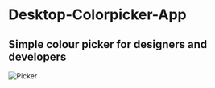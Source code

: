 # Desktop-Colorpicker-App

## Simple colour picker for designers and developers

![Picker](https://user-images.githubusercontent.com/34217165/77903168-b9fe7f00-7282-11ea-87b4-089442bf4ed9.gif)
